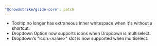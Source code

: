 ```yaml
---
'@crowdstrike/glide-core': patch
---
```


- Tooltip no longer has extraneous inner whitespace when it's without a shortcut.
- Dropdown Option now supports icons when Dropdown is multiselect.
- Dropdown's "icon:\<value\>" slot is now supported when multiselect.
